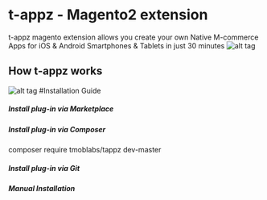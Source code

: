 # t-appz - Magento2   extension
t-appz magento extension allows you create your own Native M-commerce Apps for iOS & Android Smartphones & Tablets in just 30 minutes
 ![alt tag](http://t-appz.com/wp-content/uploads/2015/05/cihazlar.png)

## How t-appz works 
 ![alt tag](https://raw.githubusercontent.com/tappz/t-appz-php-sdk/master/docs/assets/how-its-works.jpg)
#Installation Guide

##### Install plug-in via Marketplace 

##### Install plug-in via Composer 
 composer require tmoblabs/tappz dev-master
##### Install plug-in via Git

##### Manual Installation 


